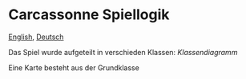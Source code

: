 # Carcassonne Spiellogik

[English](README.md), [Deutsch](README.de.md)

Das Spiel wurde aufgeteilt in verschieden Klassen:
_Klassendiagramm_

Eine Karte besteht aus der Grundklasse
